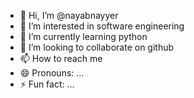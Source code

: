 - 👋 Hi, I’m @nayabnayyer
- 👀 I’m interested in software engineering
- 🌱 I’m currently learning python
- 💞️ I’m looking to collaborate on github
- 📫 How to reach me 
- 😄 Pronouns: ...
- ⚡ Fun fact: ...

<!---
nayabnayyer/nayabnayyer is a ✨ special ✨ repository because its `README.md` (this file) appears on your GitHub profile.
You can click the Preview link to take a look at your changes.
--->
